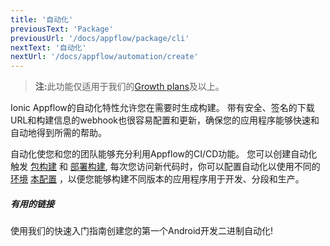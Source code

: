 ```yaml
---
title: '自动化'
previousText: 'Package'
previousUrl: '/docs/appflow/package/cli'
nextText: '自动化'
nextUrl: '/docs/appflow/automation/create'
---
```


<blockquote>
  <p><b>注:</b>此功能仅适用于我们的<a href="/pricing">Growth plans</a>及以上。</p>
</blockquote>

Ionic Appflow的自动化特性允许您在需要时生成构建。 带有安全、签名的下载URL和构建信息的webhook也很容易配置和更新，确保您的应用程序能够快速和自动地得到所需的帮助。

自动化使您和您的团队能够充分利用Appflow的CI/CD功能。 您可以创建自动化 触发 [包构建](/docs/appflow/package/builds) 和 [部署构建](/docs/appflow/deploy/builds), 每次您访问新代码时，你可以配置自动化以使用不同的 [环境](/docs/appflow/automation/environments#custom-environments) [本配置](/docs/appflow/package/native-configs) ，以便您能够构建不同版本的应用程序用于开发、分段和生产。

##### 有用的链接

<docs-cards class="max-measure"> <docs-card header="Create an Automation" href="/docs/appflow/quickstart/automation" icon="/docs/assets/icons/guide-quickstart-icon.png"> 

使用我们的快速入门指南创建您的第一个Android开发二进制自动化!</docs-card> </docs-cards>